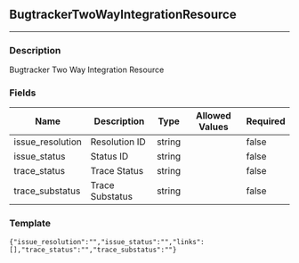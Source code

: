 ## BugtrackerTwoWayIntegrationResource
---
### Description
Bugtracker Two Way Integration Resource
### Fields
| Name | Description | Type | Allowed Values | Required |
| ---- | ----------- | ---- | -------------- | -------- |
| issue_resolution | Resolution ID | string |  | false |
| issue_status | Status ID | string |  | false |
| trace_status | Trace Status | string |  | false |
| trace_substatus | Trace Substatus | string |  | false |
### Template
```
{"issue_resolution":"","issue_status":"","links":[],"trace_status":"","trace_substatus":""}
```
